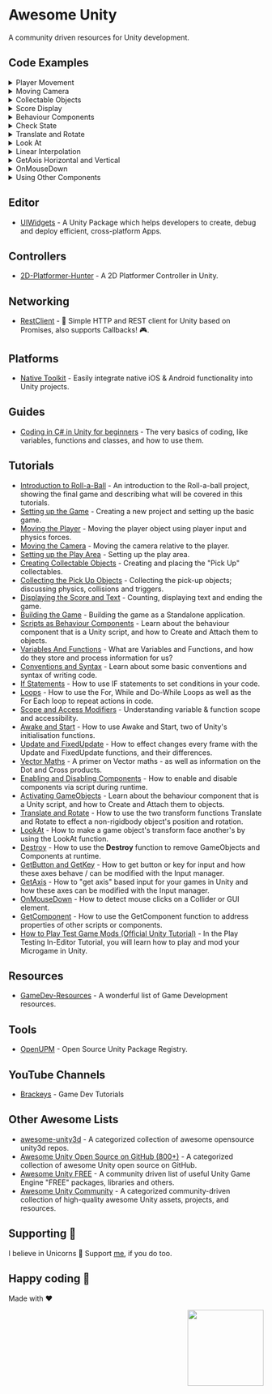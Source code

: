 # Awesome Unity
A community driven resources for Unity development.

## Code Examples
<details>
  <summary>Player Movement</summary>
  
  ```csharp
using UnityEngine;
using System.Collections;

public class PlayerController : MonoBehaviour {

    public float speed;

    private Rigidbody rb;

    void Start ()
    {
        rb = GetComponent<Rigidbody>();
    }

    void FixedUpdate ()
    {
        float moveHorizontal = Input.GetAxis ("Horizontal");
        float moveVertical = Input.GetAxis ("Vertical");

        Vector3 movement = new Vector3 (moveHorizontal, 0.0f, moveVertical);

        rb.AddForce (movement * speed);
    }
}
  ```
</details>
<details>
  <summary>Moving Camera</summary>
  
  ```csharp
using UnityEngine;
using System.Collections;

public class CameraController : MonoBehaviour {

    public GameObject player;

    private Vector3 offset;

    void Start ()
    {
        offset = transform.position - player.transform.position;
    }

    void LateUpdate ()
    {
        transform.position = player.transform.position + offset;
    }
}
  ```
</details>
<details>
  <summary>Collectable Objects</summary>
  
  ```csharp
using UnityEngine;
using System.Collections;

public class PlayerController : MonoBehaviour {

    void OnTriggerEnter(Collider other) 
    {
        if (other.gameObject.CompareTag ("Pick Up"))
        {
            other.gameObject.SetActive (false);
        }
    }
}
  ```
</details>
<details>
  <summary>Score Display</summary>
  
  ```csharp
using UnityEngine;
using UnityEngine.UI;
using System.Collections;

public class PlayerController : MonoBehaviour {

    public Text countText;
    public Text winText;
    private int count;

    void Start ()
    {
        count = 0;
        SetCountText();
        winText.text = "";
    }

    void OnTriggerEnter(Collider other) 
    {
        if (other.gameObject.CompareTag ( "Pick Up"))
        {
            count = count + 1;
            SetCountText ();
        }
    }

    void SetCountText ()
    {
        countText.text = "Count: " + count.ToString ();
        if (count >= 12)
        {
            winText.text = "You Win!";
        }
    }
}
  ```
</details>
<details>
  <summary>Behaviour Components</summary>
  
  ```csharp
using UnityEngine;
using System.Collections;

public class ExampleBehaviourScript : MonoBehaviour
{
    void Update()
    {
        if (Input.GetKeyDown(KeyCode.R))
        {
            GetComponent<Renderer> ().material.color = Color.red;
        }
    }
}
  ```
</details>
<details>
  <summary>Check State</summary>
  
  ```csharp
using UnityEngine;
using System.Collections;

public class CheckState : MonoBehaviour
{
    public GameObject myObject;

    void Start ()
    {
        Debug.Log("Active Self: " + myObject.activeSelf);
        Debug.Log("Active in Hierarchy" + myObject.activeInHierarchy);
    }
}
  ```
</details>
<details>
  <summary>Translate and Rotate</summary>
  
  ```csharp
using UnityEngine;
using System.Collections;

public class TransformFunctions : MonoBehaviour
{
    public float moveSpeed = 10f;
    public float turnSpeed = 50f;
    
    void Update ()
    {
        if(Input.GetKey(KeyCode.UpArrow))
            transform.Translate(Vector3.forward * moveSpeed * Time.deltaTime);
        
        if(Input.GetKey(KeyCode.DownArrow))
            transform.Translate(-Vector3.forward * moveSpeed * Time.deltaTime);
        
        if(Input.GetKey(KeyCode.LeftArrow))
            transform.Rotate(Vector3.up, -turnSpeed * Time.deltaTime);
        
        if(Input.GetKey(KeyCode.RightArrow))
            transform.Rotate(Vector3.up, turnSpeed * Time.deltaTime);
    }
}
  ```
</details>
<details>
  <summary>Look At</summary>
  
  ```csharp
using UnityEngine;
using System.Collections;

public class CameraLookAt : MonoBehaviour
{
    public Transform target;
    
    void Update ()
    {
        transform.LookAt(target);
    }
}
  ```
</details>
<details>
  <summary>Linear Interpolation</summary>
  
  ```csharp
// In this case, result = 4
float result = Mathf.Lerp (3f, 5f, 0.5f);
// The Mathf.Lerp function takes 3 float parameters: one representing the value to interpolate from; another representing the value to interpolate to and a final float representing how far to interpolate

Vector3 from = new Vector3 (1f, 2f, 3f);
Vector3 to = new Vector3 (5f, 6f, 7f);

// Here result = (4, 5, 6)
Vector3 result = Vector3.Lerp (from, to, 0.75f);

// The same principle is applied when using Color.Lerp.
// In the Color struct, colours are represented by 4 floats representing red, blue, green and alpha.
// When using Lerp, these floats are interpolated just as with Mathf.Lerp and Vector3.Lerp.

void Update ()
{
    light.intensity = Mathf.Lerp(light.intensity, 8f, 0.5f * Time.deltaTime);
    // With deltaTime, the change to intensity would happen per second instead of per frame.
}
  ```
</details>
<details>
  <summary>GetAxis Horizontal and Vertical</summary>
  
  ```csharp
using UnityEngine;
using System.Collections;

public class DualAxisExample : MonoBehaviour 
{
    public float range;
    public GUIText textOutput;

    void Update () 
    {
        float h = Input.GetAxis("Horizontal");
        float v = Input.GetAxis("Vertical");
        float xPos = h * range;
        float yPos = v * range;
        
        transform.position = new Vector3(xPos, yPos, 0);
        textOutput.text = "Horizontal Value Returned: "+h.ToString("F2")+"\nVertical Value Returned: "+v.ToString("F2");    
    }
}
  ```
</details>
<details>
  <summary>OnMouseDown</summary>
  
  ```csharp
using UnityEngine;
using System.Collections;

public class MouseClick : MonoBehaviour
{
    void OnMouseDown ()
    {
        rigidbody.AddForce(-transform.forward * 500f);
        rigidbody.useGravity = true;
    }
}
  ```
</details>
<details>
  <summary>Using Other Components</summary>
  
  ```csharp
using UnityEngine;
using System.Collections;

public class UsingOtherComponents : MonoBehaviour
{
    public GameObject otherGameObject;
    
    private AnotherScript anotherScript;
    private YetAnotherScript yetAnotherScript;
    private BoxCollider boxCol;
    
    void Awake ()
    {
        anotherScript = GetComponent<AnotherScript>();
        yetAnotherScript = otherGameObject.GetComponent<YetAnotherScript>();
        boxCol = otherGameObject.GetComponent<BoxCollider>();
    }
    
    void Start ()
    {
        boxCol.size = new Vector3(3,3,3);
        Debug.Log("The player's score is " + anotherScript.playerScore);
        Debug.Log("The player has died " + yetAnotherScript.numberOfPlayerDeaths + " times");
    }
}
  ```
</details>

## Editor
- [UIWidgets](https://github.com/UnityTech/UIWidgets) - A Unity Package which helps developers to create, debug and deploy efficient, cross-platform Apps.

## Controllers
- [2D-Platformer-Hunter](https://github.com/ta-david-yu/2D-Platformer-Hunter) - A 2D Platformer Controller in Unity.

## Networking
- [RestClient](https://github.com/proyecto26/RestClient) - 🦄 Simple HTTP and REST client for Unity based on Promises, also supports Callbacks! 🎮.

## Platforms
- [Native Toolkit](https://github.com/ryanw3bb/unity-native-toolkit) - Easily integrate native iOS & Android functionality into Unity projects.

## Guides
- [Coding in C# in Unity for beginners](https://unity3d.com/learning-c-sharp-in-unity-for-beginners) - The very basics of coding, like variables, functions and classes, and how to use them.

## Tutorials
- [Introduction to Roll-a-Ball](https://youtu.be/RFlh8pTf4DU) - An introduction to the Roll-a-ball project, showing the final game and describing what will be covered in this tutorials.
- [Setting up the Game](https://youtu.be/W_fAidYRGzs) - Creating a new project and setting up the basic game.
- [Moving the Player](https://youtu.be/7C7WWxUxPZE) - Moving the player object using player input and physics forces.
- [Moving the Camera](https://youtu.be/Xcm5H2J95iI) - Moving the camera relative to the player.
- [Setting up the Play Area](https://youtu.be/dahT0wRVO1Q) - Setting up the play area.
- [Creating Collectable Objects](https://youtu.be/HlDGSStxuHI) - Creating and placing the "Pick Up" collectables.
- [Collecting the Pick Up Objects](https://youtu.be/XtR29MmzuT0) - Collecting the pick-up objects; discussing physics, collisions and triggers.
- [Displaying the Score and Text](https://youtu.be/bFSLI2cmYYo) - Counting, displaying text and ending the game.
- [Building the Game](https://youtu.be/hSg3e1M3hKY) - Building the game as a Standalone application.
- [Scripts as Behaviour Components](https://youtu.be/Z0Z7xc18CcA) - Learn about the behaviour component that is a Unity script, and how to Create and Attach them to objects.
- [Variables And Functions](https://youtu.be/-c1RsydH2nA) - What are Variables and Functions, and how do they store and process information for us?
- [Conventions and Syntax](https://youtu.be/0mks0QaWCNQ) - Learn about some basic conventions and syntax of writing code.
- [If Statements](https://youtu.be/PQihrWCOSic) - How to use IF statements to set conditions in your code.
- [Loops](https://youtu.be/Jefkb3Gm7vE) - How to use the For, While and Do-While Loops as well as the For Each loop to repeat actions in code.
- [Scope and Access Modifiers](https://youtu.be/_0oBLCJcpCs) - Understanding variable & function scope and accessibility.
- [Awake and Start](https://youtu.be/4QdjoV63wjM) - How to use Awake and Start, two of Unity's initialisation functions.
- [Update and FixedUpdate](https://youtu.be/u42aWzAIAqg) - How to effect changes every frame with the Update and FixedUpdate functions, and their differences.
- [Vector Maths](https://youtu.be/e3z91RqZPAk) - A primer on Vector maths - as well as information on the Dot and Cross products.
- [Enabling and Disabling Components](https://youtu.be/PCdg3cnQfZ4) - How to enable and disable components via script during runtime.
- [Activating GameObjects](https://youtu.be/MhPFB-rAdlg) - Learn about the behaviour component that is a Unity script, and how to Create and Attach them to objects.
- [Translate and Rotate](https://youtu.be/32JkMANaMpk) - How to use the two transform functions Translate and Rotate to effect a non-rigidbody object's position and rotation.
- [LookAt](https://youtu.be/cAAqf5J7_9w) - How to make a game object's transform face another's by using the LookAt function.
- [Destroy](https://youtu.be/pRDj3jss5t8) - How to use the **Destroy** function to remove GameObjects and Components at runtime.
- [GetButton and GetKey](https://youtu.be/-A7D5Rcumz4) - How to get button or key for input and how these axes behave / can be modified with the Input manager.
- [GetAxis](https://youtu.be/MK4OmsViqMA) - How to "get axis" based input for your games in Unity and how these axes can be modified with the Input manager.
- [OnMouseDown](https://youtu.be/c69oZprM1oc) - How to detect mouse clicks on a Collider or GUI element.
- [GetComponent](https://youtu.be/xbDKC4zP9XY) - How to use the GetComponent function to address properties of other scripts or components.
- [How to Play Test Game Mods (Official Unity Tutorial)](https://youtu.be/kZCJmKVQAPQ) - In the Play Testing In-Editor Tutorial, you will learn how to play and mod your Microgame in Unity.

## Resources
- [GameDev-Resources](https://github.com/Kavex/GameDev-Resources) - A wonderful list of Game Development resources.

## Tools
- [OpenUPM](https://openupm.com) - Open Source Unity Package Registry.

## YouTube Channels
- [Brackeys](https://www.youtube.com/user/Brackeys/videos) - Game Dev Tutorials

## Other Awesome Lists
- [awesome-unity3d](https://github.com/insthync/awesome-unity3d) - A categorized collection of awesome opensource unity3d repos.
- [Awesome Unity Open Source on GitHub (800+)](https://github.com/baba-s/awesome-unity-open-source-on-github) - A categorized collection of awesome Unity open source on GitHub.
- [Awesome Unity FREE](https://github.com/netpyoung/awesome-unity-free) - A community driven list of useful Unity Game Engine "FREE" packages, libraries and others.
- [Awesome Unity Community](https://github.com/UnityCommunity/AwesomeUnityCommunity) - A categorized community-driven collection of high-quality awesome Unity assets, projects, and resources.

## Supporting 🍻
I believe in Unicorns 🦄
Support [me](http://www.paypal.me/jdnichollsc/2), if you do too.

## Happy coding 💯
Made with ❤️

<img width="150px" src="https://avatars0.githubusercontent.com/u/28855608?s=200&v=4" align="right">
